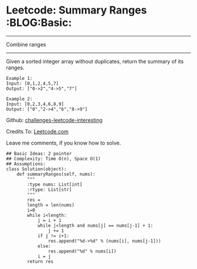 # Leetcode: Summary Ranges     :BLOG:Basic:


---

Combine ranges  

---

Given a sorted integer array without duplicates, return the summary of its ranges.  

    Example 1:
    Input: [0,1,2,4,5,7]
    Output: ["0->2","4->5","7"]

    Example 2:
    Input: [0,2,3,4,6,8,9]
    Output: ["0","2->4","6","8->9"]

Github: [challenges-leetcode-interesting](https://github.com/DennyZhang/challenges-leetcode-interesting/tree/master/summary-ranges)  

Credits To: [Leetcode.com](https://leetcode.com/problems/summary-ranges/description/)  

Leave me comments, if you know how to solve.  

    ## Basic Ideas: 2 pointer
    ## Complexity: Time O(n), Space O(1)
    ## Assumptions:
    class Solution(object):
        def summaryRanges(self, nums):
            """
            :type nums: List[int]
            :rtype: List[str]
            """
            res = 
            length = len(nums)
            i=0
            while i<length:
                j = i + 1
                while j<length and nums[j] == nums[j-1] + 1:
                    j += 1
                if j != i+1:
                    res.append("%d->%d" % (nums[i], nums[j-1]))
                else:
                    res.append("%d" % nums[i])
                i = j
            return res